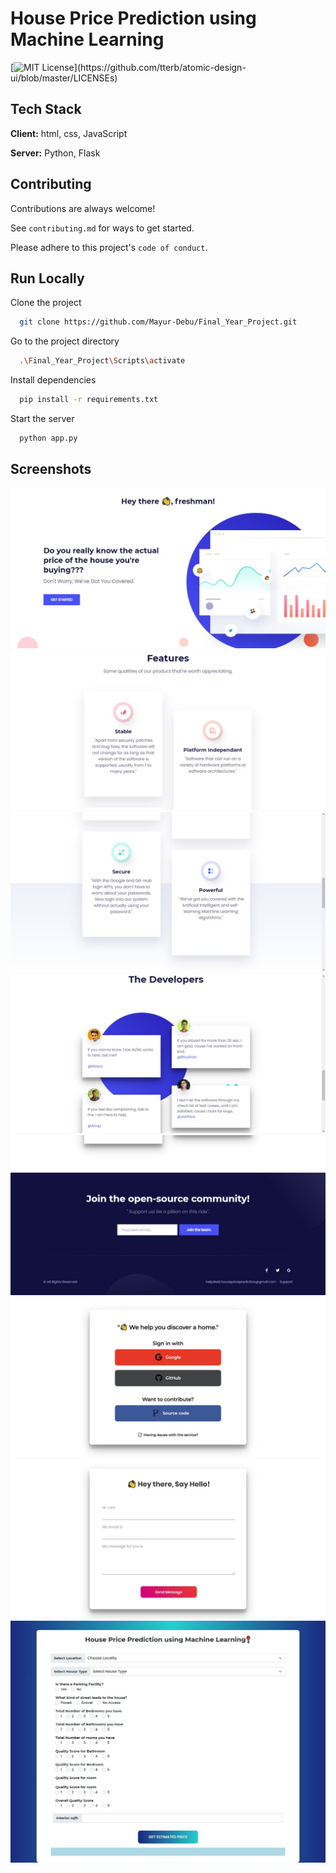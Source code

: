 
# House Price Prediction using Machine Learning

[![MIT License](https://img.shields.io/apm/l/atomic-design-ui.svg?)](https://github.com/tterb/atomic-design-ui/blob/master/LICENSEs)


  
## Tech Stack

**Client:** html, css, JavaScript

**Server:** Python, Flask

  
## Contributing

Contributions are always welcome!

See `contributing.md` for ways to get started.

Please adhere to this project's `code of conduct`.

  
## Run Locally

Clone the project

```bash
  git clone https://github.com/Mayur-Debu/Final_Year_Project.git
```

Go to the project directory

```bash
  .\Final_Year_Project\Scripts\activate
```

Install dependencies

```bash
  pip install -r requirements.txt
```

Start the server

```bash
  python app.py
```

  
## Screenshots

![App Screenshot](https://github.com/Mayur-Debu/Final_Year_Project/blob/main/Screenshots/HomePage1.png)
![App Screenshot](https://github.com/Mayur-Debu/Final_Year_Project/blob/main/Screenshots/HomePage2.png)
![App Screenshot](https://github.com/Mayur-Debu/Final_Year_Project/blob/main/Screenshots/HomePage3.png)
![App Screenshot](https://github.com/Mayur-Debu/Final_Year_Project/blob/main/Screenshots/HomePage4.png)
![App Screenshot](https://github.com/Mayur-Debu/Final_Year_Project/blob/main/Screenshots/HomePage5.png)
![App Screenshot](https://github.com/Mayur-Debu/Final_Year_Project/blob/main/Screenshots/LoginPage.png)
![App Screenshot](https://github.com/Mayur-Debu/Final_Year_Project/blob/main/Screenshots/ContactPage.png)
![App Screenshot](https://github.com/Mayur-Debu/Final_Year_Project/blob/main/Screenshots/HousePricePredictionPage.png)

  

